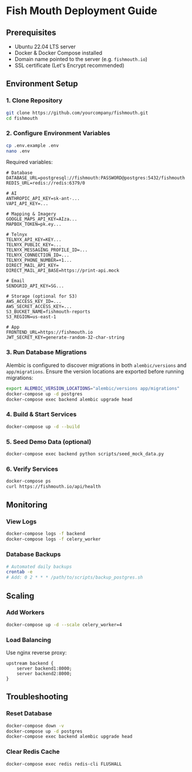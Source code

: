 # Fish Mouth Deployment Guide

## Prerequisites
- Ubuntu 22.04 LTS server
- Docker & Docker Compose installed
- Domain name pointed to the server (e.g. `fishmouth.io`)
- SSL certificate (Let's Encrypt recommended)

## Environment Setup

### 1. Clone Repository
```bash
git clone https://github.com/yourcompany/fishmouth.git
cd fishmouth
```

### 2. Configure Environment Variables
```bash
cp .env.example .env
nano .env
```

Required variables:
```env
# Database
DATABASE_URL=postgresql://fishmouth:PASSWORD@postgres:5432/fishmouth
REDIS_URL=redis://redis:6379/0

# AI
ANTHROPIC_API_KEY=sk-ant-...
VAPI_API_KEY=...

# Mapping & Imagery
GOOGLE_MAPS_API_KEY=AIza...
MAPBOX_TOKEN=pk.ey...

# Telnyx
TELNYX_API_KEY=KEY...
TELNYX_PUBLIC_KEY=...
TELNYX_MESSAGING_PROFILE_ID=...
TELNYX_CONNECTION_ID=...
TELNYX_PHONE_NUMBER=+1...
DIRECT_MAIL_API_KEY=
DIRECT_MAIL_API_BASE=https://print-api.mock

# Email
SENDGRID_API_KEY=SG...

# Storage (optional for S3)
AWS_ACCESS_KEY_ID=...
AWS_SECRET_ACCESS_KEY=...
S3_BUCKET_NAME=fishmouth-reports
S3_REGION=us-east-1

# App
FRONTEND_URL=https://fishmouth.io
JWT_SECRET_KEY=generate-random-32-char-string
```

### 3. Run Database Migrations
Alembic is configured to discover migrations in both `alembic/versions` and `app/migrations`. Ensure the version locations are exported before running migrations:
```bash
export ALEMBIC_VERSION_LOCATIONS="alembic/versions app/migrations"
docker-compose up -d postgres
docker-compose exec backend alembic upgrade head
```

### 4. Build & Start Services
```bash
docker-compose up -d --build
```

### 5. Seed Demo Data (optional)
```bash
docker-compose exec backend python scripts/seed_mock_data.py
```

### 6. Verify Services
```bash
docker-compose ps
curl https://fishmouth.io/api/health
```

## Monitoring

### View Logs
```bash
docker-compose logs -f backend
docker-compose logs -f celery_worker
```

### Database Backups
```bash
# Automated daily backups
crontab -e
# Add: 0 2 * * * /path/to/scripts/backup_postgres.sh
```

## Scaling

### Add Workers
```bash
docker-compose up -d --scale celery_worker=4
```

### Load Balancing
Use nginx reverse proxy:
```nginx
upstream backend {
    server backend1:8000;
    server backend2:8000;
}
```

## Troubleshooting

### Reset Database
```bash
docker-compose down -v
docker-compose up -d postgres
docker-compose exec backend alembic upgrade head
```

### Clear Redis Cache
```bash
docker-compose exec redis redis-cli FLUSHALL
```
